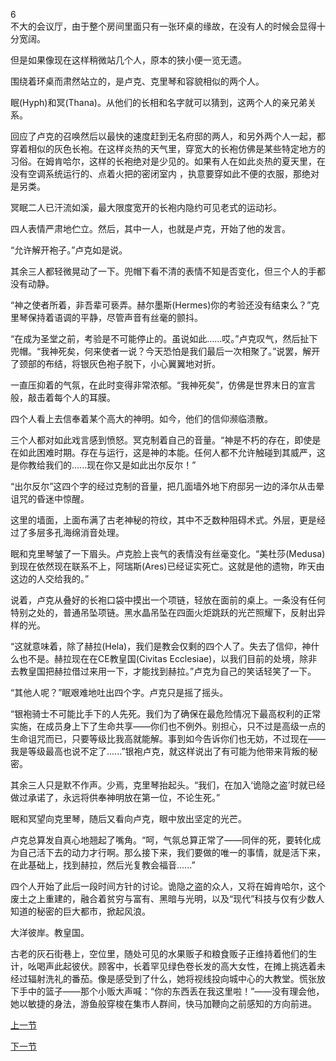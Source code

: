 6  
不大的会议厅，由于整个房间里面只有一张环桌的缘故，在没有人的时候会显得十分宽阔。  

但是如果像现在这样稍微站几个人，原本的狭小便一览无遗。  

围绕着环桌而肃然站立的，是卢克、克里琴和容貌相似的两个人。  

眠(Hyph)和冥(Thana)。从他们的长相和名字就可以猜到，这两个人的亲兄弟关系。  

回应了卢克的召唤然后以最快的速度赶到无名府邸的两人，和另外两个人一起，都穿着相似的灰色长袍。在这样炎热的天气里，穿宽大的长袍仿佛是某些特定地方的习俗。在姆肯哈尔，这样的长袍绝对是少见的。如果有人在如此炎热的夏天里，在没有空调系统运行的、点着火把的密闭室内  ，执意要穿如此不便的衣服，那绝对是另类。  

冥眠二人已汗流如溪，最大限度宽开的长袍内隐约可见老式的运动衫。  

四人表情严肃地伫立。然后，其中一人，也就是卢克，开始了他的发言。  

“允许解开袍子。”卢克如是说。  

其余三人都轻微晃动了一下。兜帽下看不清的表情不知是否变化，但三个人的手都没有动静。  

“神之使者所着，非吾辈可亵弄。赫尔墨斯(Hermes)你的考验还没有结束么？”克里琴保持着语调的平静，尽管声音有丝毫的颤抖。  

“在成为圣堂之前，考验是不可能停止的。虽说如此......哎。”卢克叹气，然后扯下兜帽。“我神死矣，何来使者一说？今天恐怕是我们最后一次相聚了。”说罢，解开了颈部的布结，将银灰色袍子脱下，小心翼翼地对折。  

一直压抑着的气氛，在此时变得非常浓郁。“我神死矣”，仿佛是世界末日的宣言般，敲击着每个人的耳膜。  

四个人看上去信奉着某个高大的神明。如今，他们的信仰濒临溃散。  

三个人都对如此戏言感到愤怒。冥克制着自己的音量。“神是不朽的存在，即使是在如此困难时期。存在与运行，这是神的本能。任何人都不允许触碰到其威严，这是你教给我们的......现在你又是如此出尔反尔！”  

“出尔反尔”这四个字的经过克制的音量，把几面墙外地下府邸另一边的泽尔从击晕诅咒的昏迷中惊醒。  

这里的墙面，上面布满了古老神秘的符纹，其中不乏数种阻碍术式。外层，更是经过了多层多孔海绵消音处理。  

眠和克里琴皱了一下眉头。卢克脸上丧气的表情没有丝毫变化。“美杜莎(Medusa)到现在依然现在联系不上，阿瑞斯(Ares)已经证实死亡。这就是他的遗物，昨天由这边的人交给我的。”  

说着，卢克从叠好的长袍口袋中摸出一个项链，轻放在面前的桌上。一条没有任何特别之处的，普通吊坠项链。黑水晶吊坠在四面火炬跳跃的光芒照耀下，反射出异样的光。  

“这就意味着，除了赫拉(Hela)，我们是教会仅剩的四个人了。失去了信仰，神什么也不是。赫拉现在在CE教皇国(Civitas Ecclesiae)，以我们目前的处境，除非去教皇国把赫拉借过来用一下，才能找到赫拉。”卢克为自己的笑话轻笑了一下。  

“其他人呢？”眠艰难地吐出四个字。卢克只是摇了摇头。  

“银袍骑士不可能比手下的人先死。我们为了确保在最危险情况下最高权利的正常实施，在成员身上下了生命共享——你们也不例外。别担心，只不过是高级一点的生命诅咒而已，只要等级比我高就能解。事到如今告诉你们也无妨，不过现在——我是等级最高也说不定了......”银袍卢克，就这样说出了有可能为他带来背叛的秘密。  

其余三人只是默不作声。少焉，克里琴抬起头。“我们，在加入‘诡隐之盗’时就已经做过承诺了，永远将供奉神明放在第一位，不论生死。”  

眠和冥望向克里琴，随后又看向卢克，眼中放出坚定的光芒。  

卢克总算发自真心地翘起了嘴角。“呵，气氛总算正常了——同伴的死，要转化成为自己活下去的动力才行啊。那么接下来，我们要做的唯一的事情，就是活下来，在此基础上，找到赫拉，然后光复教会福音......”  

四个人开始了此后一段时间方针的讨论。诡隐之盗的众人，又将在姆肯哈尔，这个废土之上重建的，融合着贫穷与富有、黑暗与光明，以及“现代”科技与仅有少数人知道的秘密的巨大都市，掀起风浪。  

大洋彼岸。教皇国。  

古老的灰石街巷上，空位里，随处可见的水果贩子和粮食贩子正维持着他们的生计，吆喝声此起彼伏。顾客中，长着罕见绿色卷长发的高大女性，在摊上挑选着未经过辐射洗礼的番茄。像是感受到了什么，她将视线投向城中心的大教堂。慌张放下手中的篮子——那个小贩大声喊：“你的东西丢在我这里啦！”——没有理会他，她以敏捷的身法，游鱼般穿梭在集市人群间，快马加鞭向之前感知的方向前进。  

[上一节](https://github.com/wuyuema/Zeul-has-to-continue-his-magic-lesson-today/blob/master/1-5.md)  

[下一节](https://github.com/wuyuema/Zeul-has-to-continue-his-magic-lesson-today/blob/master/2-1.md)  
